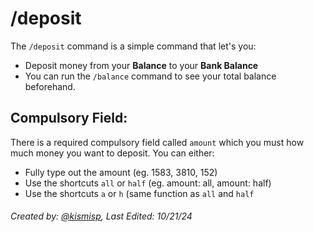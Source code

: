 # /deposit

The `/deposit` command is a simple command that let's you:
- Deposit money from your **Balance** to your **Bank Balance**
- You can run the `/balance` command to see your total balance beforehand.

## Compulsory Field:

There is a required compulsory field called `amount` which you must how much money you want to deposit. You can either:
- Fully type out the amount (eg. 1583, 3810, 152) 
- Use the shortcuts `all` or `half` (eg. amount: all, amount: half)
- Use the shortcuts `a` or `h` (same function as `all` and `half`



###### Created by: [@kismisp](https://discordapp.com/users/1206865169846632450), Last Edited: 10/21/24
